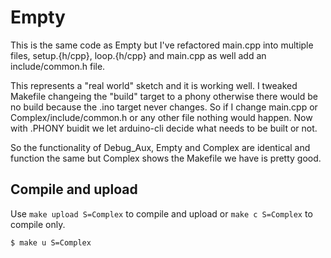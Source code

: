# Empty

This is the same code as Empty but
I've refactored main.cpp into multiple files,
setup.{h/cpp}, loop.{h/cpp} and main.cpp as
well add an include/common.h file.

This represents a "real world" sketch
and it is working well. I tweaked Makefile
changeing the "build" target to a phony otherwise
there would be no build because the .ino target
never changes. So if I change main.cpp or
Complex/include/common.h or any other file
nothing would happen. Now with .PHONY buidit
we let arduino-cli decide what needs to be
built or not.

So the functionality of Debug_Aux, Empty and
Complex are identical and function the same
but Complex shows the Makefile we have is
pretty good.

## Compile and upload

Use `make upload S=Complex` to compile and upload
or `make c S=Complex` to compile only.
```
$ make u S=Complex
```

